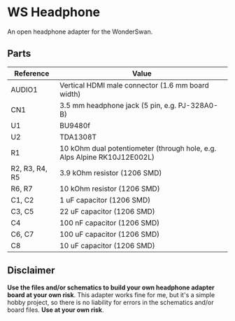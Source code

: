 # WS Headphone
An open headphone adapter for the WonderSwan.

## Parts
| **Reference** | **Value**|
|---------------|----------|
| AUDIO1        | Vertical HDMI male connector (1.6 mm board width) |
| CN1           | 3.5 mm headphone jack (5 pin, e.g. PJ-328A0-B) |
| U1            | BU9480f |
| U2            | TDA1308T |
| R1            | 10 kOhm dual potentiometer (through hole, e.g. Alps Alpine RK10J12E002L) |
| R2, R3, R4, R5 | 3.9 kOhm resistor (1206 SMD) |
| R6, R7 | 10 kOhm resistor (1206 SMD) |
| C1, C2 | 1 uF capacitor (1206 SMD) |
| C3, C5 | 22 uF capacitor (1206 SMD) |
| C4 | 100 nF capacitor (1206 SMD) |
| C6, C7 | 100 uF capacitor (1206 SMD) |
| C8 | 10 uF capacitor (1206 SMD) |

## Disclaimer
**Use the files and/or schematics to build your own headphone adapter board at your own risk**.
This adapter works fine for me, but it's a simple hobby project, so there is no liability for errors in the schematics and/or board files.
**Use at your own risk**.

